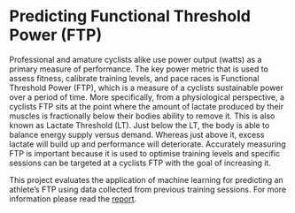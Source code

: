 # Predicting Functional Threshold Power (FTP)

Professional and amature cyclists alike use power output (watts) as a primary measure of performance. The key power metric that is used to assess fitness, calibrate training levels, and pace races is Functional Threshold Power (FTP), which is a measure of a cyclists sustainable power over a period of time. More specifically, from a physiological perspective, a cyclists FTP sits at the point where the amount of lactate produced by their muscles is fractionally below their bodies ability to remove it. This is also known as Lactate Threshold (LT). Just below the LT, the body is able to balance energy supply versus demand. Whereas just above it, excess lactate will build up and performance will deteriorate. Accurately measuring FTP is important because it is used to optimise training levels and specific sessions can be targeted at a cyclists FTP with the
goal of increasing it.

This project evaluates the application of machine learning for predicting an athlete’s FTP using data collected from previous training sessions. For more information please read the [report](report.pdf).
